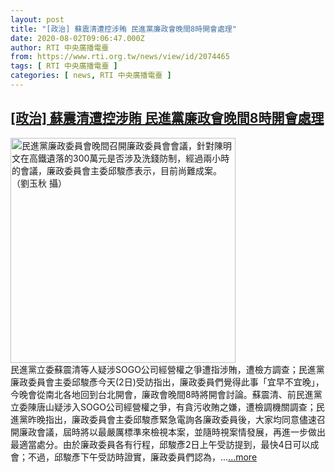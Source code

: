 ```yaml
---
layout: post
title: "[政治] 蘇震清遭控涉賄 民進黨廉政會晚間8時開會處理"
date: 2020-08-02T09:06:47.000Z
author: RTI 中央廣播電臺
from: https://www.rti.org.tw/news/view/id/2074465
tags: [ RTI 中央廣播電臺 ]
categories: [ news, RTI 中央廣播電臺 ]
---
```

<!--1596359207000-->
[[政治] 蘇震清遭控涉賄 民進黨廉政會晚間8時開會處理](https://www.rti.org.tw/news/view/id/2074465)
------

<div>
<img src="https://static.rti.org.tw/assets/thumbnails/2019/09/25/72c3512208fe084596fa48ecff727be1.jpg" width="360" alt="民進黨廉政委員會晚間召開廉政委員會會議，針對陳明文在高鐵遺落的300萬元是否涉及洗錢防制，經過兩小時的會議，廉政委員會主委邱駿彥表示，目前尚難成案。（劉玉秋 攝）" title="民進黨廉政委員會晚間召開廉政委員會會議，針對陳明文在高鐵遺落的300萬元是否涉及洗錢防制，經過兩小時的會議，廉政委員會主委邱駿彥表示，目前尚難成案。（劉玉秋 攝）"><br>民進黨立委蘇震清等人疑涉SOGO公司經營權之爭遭指涉賄，遭檢方調查；民進黨廉政委員會主委邱駿彥今天(2日)受訪指出，廉政委員們覺得此事「宜早不宜晚」，今晚會從南北各地回到台北開會，廉政會晚間8時將開會討論。蘇震清、前民進黨立委陳唐山疑涉入SOGO公司經營權之爭，有貪污收賄之嫌，遭檢調機關調查；民進黨昨晚指出，廉政委員會主委邱駿彥緊急電詢各廉政委員後，大家均同意儘速召開廉政會議，屆時將以最嚴厲標準來檢視本案，並隨時視案情發展，再進一步做出最適當處分。由於廉政委員各有行程，邱駿彥2日上午受訪提到，最快4日可以成會；不過，邱駿彥下午受訪時證實，廉政委員們認為，...<a target="_blank" href="https://www.rti.org.tw/news/view/id/2074465">...more</a>
</div>

